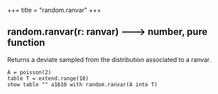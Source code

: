 +++
title = "random.ranvar"
+++

## random.ranvar(r: ranvar) 🡒 number, pure function

Returns a deviate sampled from the distribution associated to a ranvar.

```envision
A = poisson(2)
table T = extend.range(10)
show table "" a1b10 with random.ranvar(A into T)
```
